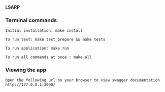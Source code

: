 #### LSARP

### Terminal commands

    Initial installation: make install

    To run test: make test_prepare && make tests

    To run application: make run

    To run all commands at once : make all


### Viewing the app ###

    Open the following url on your browser to view swagger documentation
    http://127.0.0.1:3000/
